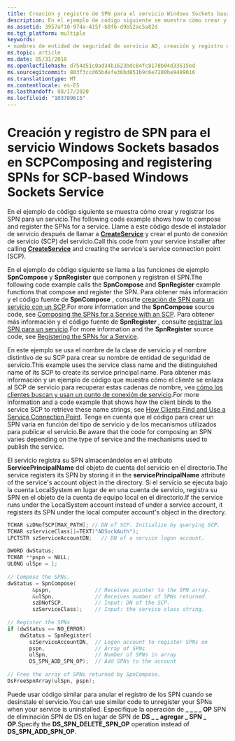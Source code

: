 ```yaml
---
title: Creación y registro de SPN para el servicio Windows Sockets basados en SCP
description: En el ejemplo de código siguiente se muestra cómo crear y registrar los SPN para un servicio. Llame a este código desde el instalador de servicio después de llamar a CreateService y crear el punto de conexión de servicio (SCP) del servicio.
ms.assetid: 3957af10-974a-415f-b8fb-d9b52ac5a82d
ms.tgt_platform: multiple
keywords:
- nombres de entidad de seguridad de servicio AD, creación y registro de SPN para un servicio de Windows Sockets basado en SCP
ms.topic: article
ms.date: 05/31/2018
ms.openlocfilehash: d754d51c0ad34b1623bdc84fc8178b04d33515ed
ms.sourcegitcommit: 803f3ccd65bdefe36bd851b9c6e7280be9489016
ms.translationtype: MT
ms.contentlocale: es-ES
ms.lasthandoff: 08/17/2020
ms.locfileid: "103789615"
---
```

# <a name="composing-and-registering-spns-for-scp-based-windows-sockets-service"></a><span data-ttu-id="e59af-105">Creación y registro de SPN para el servicio Windows Sockets basados en SCP</span><span class="sxs-lookup"><span data-stu-id="e59af-105">Composing and registering SPNs for SCP-based Windows Sockets Service</span></span>

<span data-ttu-id="e59af-106">En el ejemplo de código siguiente se muestra cómo crear y registrar los SPN para un servicio.</span><span class="sxs-lookup"><span data-stu-id="e59af-106">The following code example shows how to compose and register the SPNs for a service.</span></span> <span data-ttu-id="e59af-107">Llame a este código desde el instalador de servicio después de llamar a [**CreateService**](/windows/desktop/api/winsvc/nf-winsvc-createservicea) y crear el punto de conexión de servicio (SCP) del servicio.</span><span class="sxs-lookup"><span data-stu-id="e59af-107">Call this code from your service installer after calling [**CreateService**](/windows/desktop/api/winsvc/nf-winsvc-createservicea) and creating the service's service connection point (SCP).</span></span>

<span data-ttu-id="e59af-108">En el ejemplo de código siguiente se llama a las funciones de ejemplo **SpnCompose** y **SpnRegister** que componen y registran el SPN.</span><span class="sxs-lookup"><span data-stu-id="e59af-108">The following code example calls the **SpnCompose** and **SpnRegister** example functions that compose and register the SPN.</span></span> <span data-ttu-id="e59af-109">Para obtener más información y el código fuente de **SpnCompose** , consulte [creación de SPN para un servicio con un SCP](composing-the-spns-for-a-service-with-an-scp.md).</span><span class="sxs-lookup"><span data-stu-id="e59af-109">For more information and the **SpnCompose** source code, see [Composing the SPNs for a Service with an SCP](composing-the-spns-for-a-service-with-an-scp.md).</span></span> <span data-ttu-id="e59af-110">Para obtener más información y el código fuente de **SpnRegister** , consulte [registrar los SPN para un servicio](registering-the-spns-for-a-service.md).</span><span class="sxs-lookup"><span data-stu-id="e59af-110">For more information and the **SpnRegister** source code, see [Registering the SPNs for a Service](registering-the-spns-for-a-service.md).</span></span>

<span data-ttu-id="e59af-111">En este ejemplo se usa el nombre de la clase de servicio y el nombre distintivo de su SCP para crear su nombre de entidad de seguridad de servicio.</span><span class="sxs-lookup"><span data-stu-id="e59af-111">This example uses the service class name and the distinguished name of its SCP to create its service principal name.</span></span> <span data-ttu-id="e59af-112">Para obtener más información y un ejemplo de código que muestra cómo el cliente se enlaza al SCP de servicio para recuperar estas cadenas de nombre, vea [cómo los clientes buscan y usan un punto de conexión de servicio](how-clients-find-and-use-a-service-connection-point.md).</span><span class="sxs-lookup"><span data-stu-id="e59af-112">For more information and a code example that shows how the client binds to the service SCP to retrieve these name strings, see [How Clients Find and Use a Service Connection Point](how-clients-find-and-use-a-service-connection-point.md).</span></span> <span data-ttu-id="e59af-113">Tenga en cuenta que el código para crear un SPN varía en función del tipo de servicio y de los mecanismos utilizados para publicar el servicio.</span><span class="sxs-lookup"><span data-stu-id="e59af-113">Be aware that the code for composing an SPN varies depending on the type of service and the mechanisms used to publish the service.</span></span>

<span data-ttu-id="e59af-114">El servicio registra su SPN almacenándolos en el atributo **ServicePrincipalName** del objeto de cuenta del servicio en el directorio.</span><span class="sxs-lookup"><span data-stu-id="e59af-114">The service registers its SPN by storing it in the **servicePrincipalName** attribute of the service's account object in the directory.</span></span> <span data-ttu-id="e59af-115">Si el servicio se ejecuta bajo la cuenta LocalSystem en lugar de en una cuenta de servicio, registra su SPN en el objeto de la cuenta de equipo local en el directorio.</span><span class="sxs-lookup"><span data-stu-id="e59af-115">If the service runs under the LocalSystem account instead of under a service account, it registers its SPN under the local computer account's object in the directory.</span></span>


```C++
TCHAR szDNofSCP[MAX_PATH]; // DN of SCP. Initialize by querying SCP.
TCHAR szServiceClass[]=TEXT("ADSockAuth");
LPCTSTR szServiceAccountDN;   // DN of a service logon account. 
 
DWORD dwStatus;
TCHAR **pspn = NULL;
ULONG ulSpn = 1;
 
// Compose the SPNs.
dwStatus = SpnCompose(
        &pspn,              // Receives pointer to the SPN array.
        &ulSpn,             // Receives number of SPNs returned.
        szDNofSCP,          // Input: DN of the SCP.
        szServiceClass);    // Input: the service class string.
 
// Register the SPNs
if (dwStatus == NO_ERROR) 
    dwStatus = SpnRegister(
       szServiceAccountDN,  // Logon account to register SPNs on
       pspn,                // Array of SPNs
       ulSpn,               // Number of SPNs in array
       DS_SPN_ADD_SPN_OP);  // Add SPNs to the account
 
// Free the array of SPNs returned by SpnCompose.
DsFreeSpnArray(ulSpn, pspn); 
```



<span data-ttu-id="e59af-116">Puede usar código similar para anular el registro de los SPN cuando se desinstale el servicio.</span><span class="sxs-lookup"><span data-stu-id="e59af-116">You can use similar code to unregister your SPNs when your service is uninstalled.</span></span> <span data-ttu-id="e59af-117">Especifique la operación de **\_ \_ \_ \_ OP** SPN de eliminación SPN de DS en lugar de SPN de **DS \_ \_ agregar \_ SPN \_ OP**.</span><span class="sxs-lookup"><span data-stu-id="e59af-117">Specify the **DS\_SPN\_DELETE\_SPN\_OP** operation instead of **DS\_SPN\_ADD\_SPN\_OP**.</span></span>

 

 